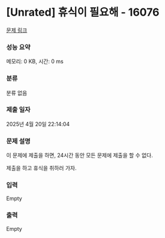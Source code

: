 # [Unrated] 휴식이 필요해 - 16076 

[문제 링크](https://www.acmicpc.net/problem/16076) 

### 성능 요약

메모리: 0 KB, 시간: 0 ms

### 분류

분류 없음

### 제출 일자

2025년 4월 20일 22:14:04

### 문제 설명

<p>이 문제에 제출을 하면, 24시간 동안 모든 문제에 제출을 할 수 없다.</p>

<p>제출을 하고 휴식을 취하러 가자.</p>

### 입력 

 Empty

### 출력 

 Empty

